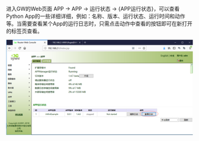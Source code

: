 进入GW的Web页面 APP -&gt; APP -&gt; 运行状态 -&gt; {APP运行状态}，可以查看Python App的一些详细详细，例如：名称、版本、运行状态、运行时间和动作等。当需要查看某个App的运行日志时，只需点击动作中查看的按钮即可在新打开的标签页查看。

![](/assets/appstatuslog.png)

